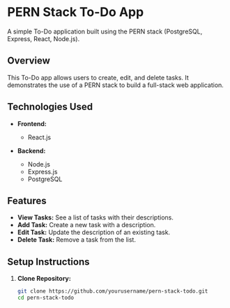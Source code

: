 # PERN Stack To-Do App

A simple To-Do application built using the PERN stack (PostgreSQL, Express, React, Node.js).

## Overview

This To-Do app allows users to create, edit, and delete tasks. It demonstrates the use of a PERN stack to build a full-stack web application.

## Technologies Used

- **Frontend:**
  - React.js

- **Backend:**
  - Node.js
  - Express.js
  - PostgreSQL

## Features

- **View Tasks:** See a list of tasks with their descriptions.
- **Add Task:** Create a new task with a description.
- **Edit Task:** Update the description of an existing task.
- **Delete Task:** Remove a task from the list.

## Setup Instructions

1. **Clone Repository:**
   ```bash
   git clone https://github.com/yourusername/pern-stack-todo.git
   cd pern-stack-todo
